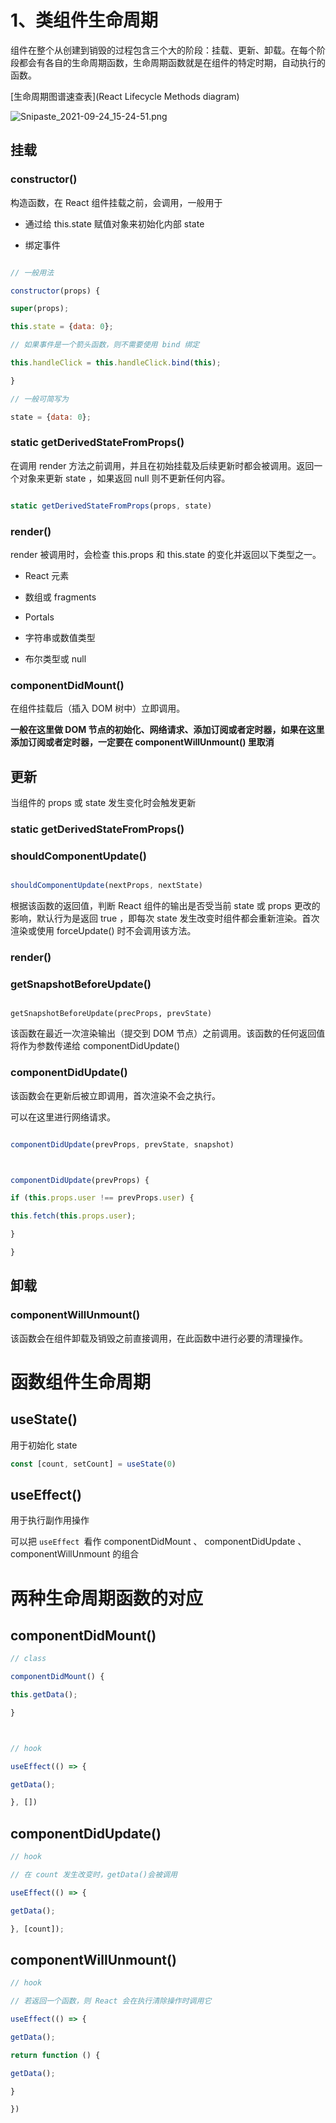 # 1、类组件生命周期



组件在整个从创建到销毁的过程包含三个大的阶段：挂载、更新、卸载。在每个阶段都会有各自的生命周期函数，生命周期函数就是在组件的特定时期，自动执行的函数。



[生命周期图谱速查表](React Lifecycle Methods diagram)



![Snipaste_2021-09-24_15-24-51.png](https://p6-juejin.byteimg.com/tos-cn-i-k3u1fbpfcp/942a6db323c143fbaa5897399f608eba~tplv-k3u1fbpfcp-watermark.image?)



## 挂载



### constructor()



构造函数，在 React 组件挂载之前，会调用，一般用于



- 通过给 this.state 赋值对象来初始化内部 state

- 绑定事件



```javaScript

// 一般用法

constructor(props) {

super(props);

this.state = {data: 0};

// 如果事件是一个箭头函数，则不需要使用 bind 绑定

this.handleClick = this.handleClick.bind(this);

}

// 一般可简写为

state = {data: 0};

```



### static getDerivedStateFromProps()



在调用 render 方法之前调用，并且在初始挂载及后续更新时都会被调用。返回一个对象来更新 state ，如果返回 null 则不更新任何内容。



```javaScript

static getDerivedStateFromProps(props, state)

```



### render()



render 被调用时，会检查 this.props 和 this.state 的变化并返回以下类型之一。



- React 元素

- 数组或 fragments

- Portals

- 字符串或数值类型

- 布尔类型或 null



### componentDidMount()



在组件挂载后（插入 DOM 树中）立即调用。



**一般在这里做 DOM 节点的初始化、网络请求、添加订阅或者定时器，如果在这里添加订阅或者定时器，一定要在 componentWillUnmount() 里取消**



## 更新



当组件的 props 或 state 发生变化时会触发更新



### static getDerivedStateFromProps()



### shouldComponentUpdate()



```javaScript

shouldComponentUpdate(nextProps, nextState)

```



根据该函数的返回值，判断 React 组件的输出是否受当前 state 或 props 更改的影响，默认行为是返回 true ，即每次 state 发生改变时组件都会重新渲染。首次渲染或使用 forceUpdate() 时不会调用该方法。



### render()



### getSnapshotBeforeUpdate()



```javaSrcipt

getSnapshotBeforeUpdate(precProps, prevState)

```



该函数在最近一次渲染输出（提交到 DOM 节点）之前调用。该函数的任何返回值将作为参数传递给 componentDidUpdate()



### componentDidUpdate()



该函数会在更新后被立即调用，首次渲染不会之执行。



可以在这里进行网络请求。



```javaScript

componentDidUpdate(prevProps, prevState, snapshot)



componentDidUpdate(prevProps) {

if (this.props.user !== prevProps.user) {

this.fetch(this.props.user);

}

}

```



## 卸载



### componentWillUnmount()



该函数会在组件卸载及销毁之前直接调用，在此函数中进行必要的清理操作。



# 函数组件生命周期



## useState()



用于初始化 state



```javaScript
const [count, setCount] = useState(0)
```



## useEffect()



用于执行副作用操作



可以把 `useEffect `看作 componentDidMount 、 componentDidUpdate 、 componentWillUnmount 的组合



# 两种生命周期函数的对应



## componentDidMount()



```javaScript
// class

componentDidMount() {

this.getData();

}



// hook

useEffect(() => {

getData();

}, [])
```



## componentDidUpdate()



```javaScript
// hook

// 在 count 发生改变时，getData()会被调用

useEffect(() => {

getData();

}, [count]);
```



## componentWillUnmount()



```javaScript
// hook

// 若返回一个函数，则 React 会在执行清除操作时调用它

useEffect(() => {

getData();

return function () {

getData();

}

})
```